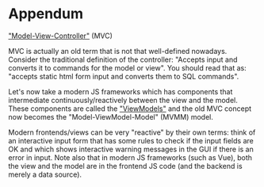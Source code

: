  
# Appendum

["Model-View-Controller"](https://en.wikipedia.org/wiki/Model%E2%80%93view%E2%80%93controller) (MVC)

MVC is actually an old term that is not that well-defined nowadays.  Consider the traditional definition of the controller: "Accepts input and converts it to commands for the model or view".  You should read that as: "accepts static html form input and converts them to SQL commands".

Let's now take a modern JS frameworks which has components that intermediate continuously/reactively between the view and the model.  These components are called the ["ViewModels"](https://012.vuejs.org/guide/#Concepts_Overview) and the old MVC concept now becomes the "Model-ViewModel-Model" (MVMM) model.

Modern frontends/views can be very "reactive" by their own terms: think of an interactive input form that has some rules to check if the input fields are OK and which 
shows interactive warning messages in the GUI if there is an error in input.  Note also that in modern JS frameworks (such as Vue), both the view and the model are in the frontend JS code (and the backend is merely a data source).
